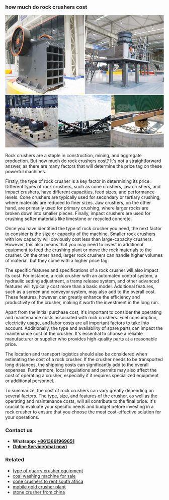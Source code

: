 <h3>how much do rock crushers cost</h3><img src='1704951842.jpg' alt=''><p>Rock crushers are a staple in construction, mining, and aggregate production. But how much do rock crushers cost? It's not a straightforward answer, as there are many factors that will determine the price tag on these powerful machines.</p><p>Firstly, the type of rock crusher is a key factor in determining its price. Different types of rock crushers, such as cone crushers, jaw crushers, and impact crushers, have different capacities, feed sizes, and performance levels. Cone crushers are typically used for secondary or tertiary crushing, where materials are reduced to finer sizes. Jaw crushers, on the other hand, are primarily used for primary crushing, where larger rocks are broken down into smaller pieces. Finally, impact crushers are used for crushing softer materials like limestone or recycled concrete.</p><p>Once you have identified the type of rock crusher you need, the next factor to consider is the size or capacity of the machine. Smaller rock crushers with low capacity will obviously cost less than large-capacity crushers. However, this also means that you may need to invest in additional equipment to feed the crushing plant or move the rock materials to the crusher. On the other hand, larger rock crushers can handle higher volumes of material, but they come with a higher price tag.</p><p>The specific features and specifications of a rock crusher will also impact its cost. For instance, a rock crusher with an automated control system, a hydraulic setting adjustment, a tramp release system, and other advanced features will typically cost more than a basic model. Additional features, such as a screen and conveyor system, may also add to the overall cost. These features, however, can greatly enhance the efficiency and productivity of the crusher, making it worth the investment in the long run.</p><p>Apart from the initial purchase cost, it's important to consider the operating and maintenance costs associated with rock crushers. Fuel consumption, electricity usage, and labor costs are all important factors to take into account. Additionally, the type and availability of spare parts can impact the maintenance cost of the crusher. It's essential to choose a reliable manufacturer or supplier who provides high-quality parts at a reasonable price.</p><p>The location and transport logistics should also be considered when estimating the cost of a rock crusher. If the crusher needs to be transported long distances, the shipping costs can significantly add to the overall expenses. Furthermore, local regulations and permits may also affect the cost of operating a crusher, especially if it requires specialized equipment or additional personnel.</p><p>To summarize, the cost of rock crushers can vary greatly depending on several factors. The type, size, and features of the crusher, as well as the operating and maintenance costs, will all contribute to the final price. It's crucial to evaluate your specific needs and budget before investing in a rock crusher to ensure that you choose the most cost-effective solution for your operations.</p><h3>Contact us</h3><ul><li><strong>Whatsapp:&nbsp;<a href="https://wa.me/8613661969651">+8613661969651</a></strong></li><li><a href="https://swt.shibang-china.com/?git&amp;zhl&amp;how much do rock crushers cost"><strong>Online Service(chat now)</strong></a></li></ul><h3>Related</h3><ul><li><a href='type of quarry crusher equipment.md'>type of quarry crusher equipment</a></li><li><a href='coal washing machine for sale.md'>coal washing machine for sale</a></li><li><a href='cone crushers to rent south africa.md'>cone crushers to rent south africa</a></li><li><a href='mobile gold crusher plant.md'>mobile gold crusher plant</a></li><li><a href='stone crusher from china.md'>stone crusher from china</a></li></ul>